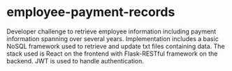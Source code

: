 # employee-payment-records
Developer challenge to retrieve employee information including payment information spanning over several years. Implementation includes a basic NoSQL framework used to retrieve and update txt files containing data. The stack used is React on the frontend with Flask-RESTful framework on the backend. JWT is used to handle authentication.

